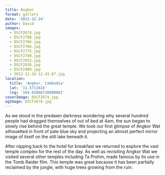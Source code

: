 ```yaml
---
title: Angkor
format: gallery
date: '2012-12-24'
author: David
images:
  - DSCF2674.jpg
  - DSCF2708.jpg
  - DSCF2706.jpg
  - DSCF2766.jpg
  - DSCF2775.jpg
  - DSCF2780.jpg
  - DSCF2832.jpg
  - DSCF2836.jpg
  - DSCF2909.jpg
  - 2012-12-24-12.43.07.jpg
location:
  title: 'Angkor, Cambodia'
  lat: '11.5711616'
  lng: '104.92868720000001'
coverImage: DSCF2674.jpg
ogImage: DSCF2674.jpg
---
```


As we stood in the predawn darkness wondering why several hundred people had dragged themselves of out of bed at 4am, the sun began to slowly rise behind the great temple. We took our first glimpse of Angkor Wat silhouetted in front of pale blue sky and projecting an almost perfect mirror image of itself on the still lake beneath it.

After nipping back to the hotel for breakfast we returned to explore the vast temple complex for the rest of the day. As well as revisiting Angkor Wat we visited several other temples including Ta Prohm, made famous by its use in the Tomb Raider film. This temple was great because it has been partially reclaimed by the jungle, with huge trees growing from the ruin.
